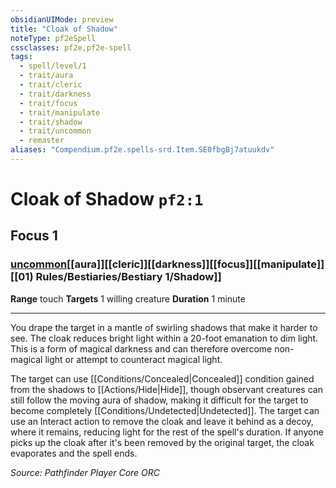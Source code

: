 ```yaml
---
obsidianUIMode: preview
title: "Cloak of Shadow"
noteType: pf2eSpell
cssclasses: pf2e,pf2e-spell
tags:
  - spell/level/1
  - trait/aura
  - trait/cleric
  - trait/darkness
  - trait/focus
  - trait/manipulate
  - trait/shadow
  - trait/uncommon
  - remaster
aliases: "Compendium.pf2e.spells-srd.Item.SE0fbgBj7atuukdv" 
---
```

# Cloak of Shadow  `pf2:1`  
## Focus 1
### [uncommon](uncommon "Uncommon Rarity Trait")[[aura]][[cleric]][[darkness]][[focus]][[manipulate]][[01) Rules/Bestiaries/Bestiary 1/Shadow]]

**Range** touch
**Targets** 1 willing creature
**Duration** 1 minute
* * * 
You drape the target in a mantle of swirling shadows that make it harder to see. The cloak reduces bright light within a 20-foot emanation to dim light. This is a form of magical darkness and can therefore overcome non-magical light or attempt to counteract magical light.

The target can use [[Conditions/Concealed|Concealed]] condition gained from the shadows to [[Actions/Hide|Hide]], though observant creatures can still follow the moving aura of shadow, making it difficult for the target to become completely [[Conditions/Undetected|Undetected]]. The target can use an Interact action to remove the cloak and leave it behind as a decoy, where it remains, reducing light for the rest of the spell's duration. If anyone picks up the cloak after it's been removed by the original target, the cloak evaporates and the spell ends.

*Source: Pathfinder Player Core*
*ORC*